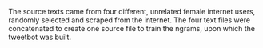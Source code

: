 The source texts came from four different, unrelated female internet users, randomly selected and scraped from the internet. The four text files were concatenated to create one source file to train the ngrams, upon which the tweetbot was built.
